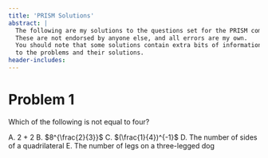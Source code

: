 ```yaml
---
title: 'PRISM Solutions'
abstract: |
  The following are my solutions to the questions set for the PRISM competition. 
  These are not endorsed by anyone else, and all errors are my own.
  You should note that some solutions contain extra bits of information that might give you further insight
  to the problems and their solutions.
header-includes:
---
```


# Problem 1

Which of the following is not equal to four?

A. 2 + 2
B. $8^{\frac{2}{3}}$
C. $(\frac{1}{4})^{-1}$
D. The number of sides of a quadrilateral
E. The number of legs on a three-legged dog
